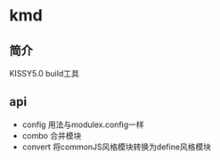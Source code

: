 # kmd

## 简介
KISSY5.0 build工具
## api
- config 用法与modulex.config一样
- combo 合并模块
- convert 将commonJS风格模块转换为define风格模块